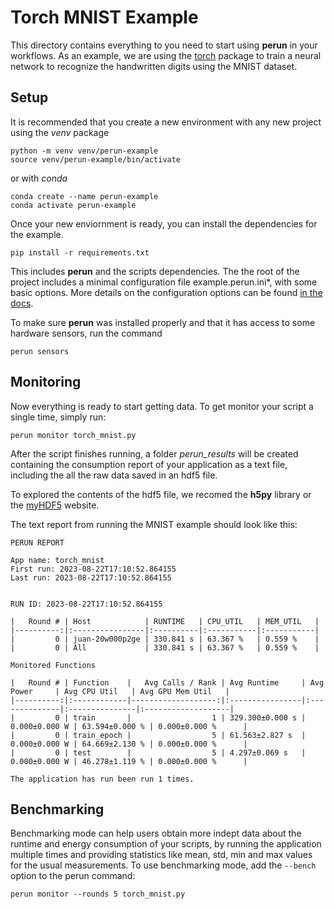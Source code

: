 # Torch MNIST Example

This directory contains everything to you need to start using **perun** in your workflows. As an example, we are using the [torch](https://pytorch.org/) package to train a neural network to recognize the handwritten digits using the MNIST dataset.

## Setup

It is recommended that you create a new environment with any new project using the *venv* package

```console
python -m venv venv/perun-example
source venv/perun-example/bin/activate
```

or with *conda*

```console
conda create --name perun-example
conda activate perun-example
```

Once your new enviornment is ready, you can install the dependencies for the example.

```console
pip install -r requirements.txt
```

This includes **perun** and the scripts dependencies. The the root of the project includes a minimal configuration file example.perun.ini*, with some basic options. More details on the configuration options can be found [in the docs](https://perun.readthedocs.io/en/latest/configuration.html).

To make sure **perun** was installed properly and that it has access to some hardware sensors, run the command

```console
perun sensors
```

## Monitoring

Now everything is ready to start getting data. To get monitor your script a single time, simply run:

```console
perun monitor torch_mnist.py
```

After the script finishes running, a folder *perun_results* will be created containing the consumption report of your application as a text file, including the all the raw data saved in an hdf5 file.

To explored the contents of the hdf5 file, we recomed the **h5py** library or the [myHDF5](https://myhdf5.hdfgroup.org) website.

The text report from running the MNIST example should look like this:

```text
PERUN REPORT

App name: torch_mnist
First run: 2023-08-22T17:10:52.864155
Last run: 2023-08-22T17:10:52.864155


RUN ID: 2023-08-22T17:10:52.864155

|   Round # | Host            | RUNTIME   | CPU_UTIL   | MEM_UTIL   |
|----------:|:----------------|:----------|:-----------|:-----------|
|         0 | juan-20w000p2ge | 330.841 s | 63.367 %   | 0.559 %    |
|         0 | All             | 330.841 s | 63.367 %   | 0.559 %    |

Monitored Functions

|   Round # | Function    |   Avg Calls / Rank | Avg Runtime     | Avg Power     | Avg CPU Util   | Avg GPU Mem Util   |
|----------:|:------------|-------------------:|:----------------|:--------------|:---------------|:-------------------|
|         0 | train       |                  1 | 329.300±0.000 s | 0.000±0.000 W | 63.594±0.000 % | 0.000±0.000 %      |
|         0 | train_epoch |                  5 | 61.563±2.827 s  | 0.000±0.000 W | 64.669±2.130 % | 0.000±0.000 %      |
|         0 | test        |                  5 | 4.297±0.069 s   | 0.000±0.000 W | 46.278±1.119 % | 0.000±0.000 %      |

The application has run been run 1 times.
```

## Benchmarking

Benchmarking mode can help users obtain more indept data about the runtime and energy consumption of your scripts, by running the application multiple times and providing statistics like mean, std, min and max values for the usual measurements. To use benchmarking mode, add the `--bench` option to the perun command:


```console
perun monitor --rounds 5 torch_mnist.py
```
